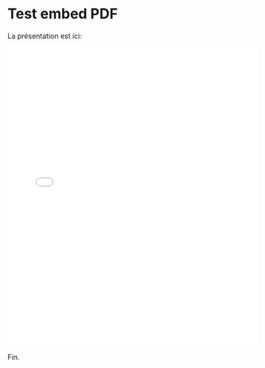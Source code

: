 # Test embed PDF

La présentation est ici:


<embed src="QWU - Valley.pdf" type="application/pdf" width="100%" height="600px" />


Fin.
